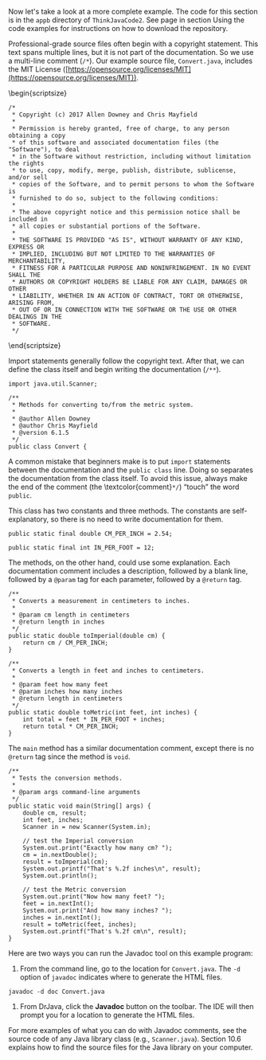Now let's take a look at a more complete example. The code for this section is in the `appb` directory of `ThinkJavaCode2`. See page in section Using the code examples for instructions on how to download the repository.

Professional-grade source files often begin with a copyright statement. This text spans multiple lines, but it is not part of the documentation. So we use a multi-line comment (`/*`). Our example source file, `Convert.java`, includes the MIT License ([https://opensource.org/licenses/MIT](https://opensource.org/licenses/MIT)).


\begin{scriptsize}
```code
/*
 * Copyright (c) 2017 Allen Downey and Chris Mayfield
 *
 * Permission is hereby granted, free of charge, to any person obtaining a copy
 * of this software and associated documentation files (the "Software"), to deal
 * in the Software without restriction, including without limitation the rights
 * to use, copy, modify, merge, publish, distribute, sublicense, and/or sell
 * copies of the Software, and to permit persons to whom the Software is
 * furnished to do so, subject to the following conditions:
 *
 * The above copyright notice and this permission notice shall be included in
 * all copies or substantial portions of the Software.
 *
 * THE SOFTWARE IS PROVIDED "AS IS", WITHOUT WARRANTY OF ANY KIND, EXPRESS OR
 * IMPLIED, INCLUDING BUT NOT LIMITED TO THE WARRANTIES OF MERCHANTABILITY,
 * FITNESS FOR A PARTICULAR PURPOSE AND NONINFRINGEMENT. IN NO EVENT SHALL THE
 * AUTHORS OR COPYRIGHT HOLDERS BE LIABLE FOR ANY CLAIM, DAMAGES OR OTHER
 * LIABILITY, WHETHER IN AN ACTION OF CONTRACT, TORT OR OTHERWISE, ARISING FROM,
 * OUT OF OR IN CONNECTION WITH THE SOFTWARE OR THE USE OR OTHER DEALINGS IN THE
 * SOFTWARE.
 */
```
\end{scriptsize}

Import statements generally follow the copyright text. After that, we can define the class itself and begin writing the documentation (`/**`).

```code
import java.util.Scanner;

/**
 * Methods for converting to/from the metric system.
 *
 * @author Allen Downey
 * @author Chris Mayfield
 * @version 6.1.5
 */
public class Convert {
```

A common mistake that beginners make is to put `import` statements between the documentation and the `public class` line. Doing so separates the documentation from the class itself. To avoid this issue, always make the end of the comment (the \textcolor{comment}`*/`) “touch” the word `public`.


This class has two constants and three methods. The constants are self-explanatory, so there is no need to write documentation for them.

```code
public static final double CM_PER_INCH = 2.54;

public static final int IN_PER_FOOT = 12;
```

The methods, on the other hand, could use some explanation. Each documentation comment includes a description, followed by a blank line, followed by a `@param` tag for each parameter, followed by a `@return` tag.

```code
/**
 * Converts a measurement in centimeters to inches.
 *
 * @param cm length in centimeters
 * @return length in inches
 */
public static double toImperial(double cm) {
    return cm / CM_PER_INCH;
}

/**
 * Converts a length in feet and inches to centimeters.
 *
 * @param feet how many feet
 * @param inches how many inches
 * @return length in centimeters
 */
public static double toMetric(int feet, int inches) {
    int total = feet * IN_PER_FOOT + inches;
    return total * CM_PER_INCH;
}
```

The `main` method has a similar documentation comment, except there is no `@return` tag since the method is `void`.

```code
/**
 * Tests the conversion methods.
 *
 * @param args command-line arguments
 */
public static void main(String[] args) {
    double cm, result;
    int feet, inches;
    Scanner in = new Scanner(System.in);

    // test the Imperial conversion
    System.out.print("Exactly how many cm? ");
    cm = in.nextDouble();
    result = toImperial(cm);
    System.out.printf("That's %.2f inches\n", result);
    System.out.println();

    // test the Metric conversion
    System.out.print("Now how many feet? ");
    feet = in.nextInt();
    System.out.print("And how many inches? ");
    inches = in.nextInt();
    result = toMetric(feet, inches);
    System.out.printf("That's %.2f cm\n", result);
}
```

Here are two ways you can run the Javadoc tool on this example program:



1.  From the command line, go to the location for `Convert.java`.
The `-d` option of `javadoc` indicates where to generate the HTML files.

```code
javadoc -d doc Convert.java
```

1.  From DrJava, click the **Javadoc** button on the toolbar. The IDE will then prompt you for a location to generate the HTML files.


For more examples of what you can do with Javadoc comments, see the source code of any Java library class (e.g., `Scanner.java`). Section 10.6 explains how to find the source files for the Java library on your computer.